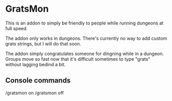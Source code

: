 # GratsMon

This is an addon to simply be friendly to people while running dungeons at full speed.

The addon only works in dungeons.
There's currently no way to add custom grats strings, but I will do that soon.

The addon simply congratulates someone for dingning while in a dungeon. Groups move so fast now that it's difficult sometimes to type "grats" without lagging bedind a bit.

## Console commands
/gratsmon on
/gratsmon off
